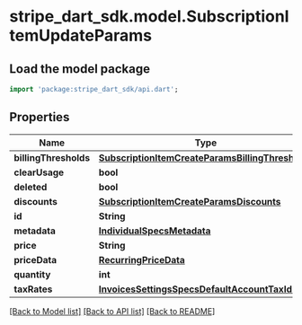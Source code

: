 # stripe_dart_sdk.model.SubscriptionItemUpdateParams

## Load the model package
```dart
import 'package:stripe_dart_sdk/api.dart';
```

## Properties
Name | Type | Description | Notes
------------ | ------------- | ------------- | -------------
**billingThresholds** | [**SubscriptionItemCreateParamsBillingThresholds**](SubscriptionItemCreateParamsBillingThresholds.md) |  | [optional] 
**clearUsage** | **bool** |  | [optional] 
**deleted** | **bool** |  | [optional] 
**discounts** | [**SubscriptionItemCreateParamsDiscounts**](SubscriptionItemCreateParamsDiscounts.md) |  | [optional] 
**id** | **String** |  | [optional] 
**metadata** | [**IndividualSpecsMetadata**](IndividualSpecsMetadata.md) |  | [optional] 
**price** | **String** |  | [optional] 
**priceData** | [**RecurringPriceData**](RecurringPriceData.md) |  | [optional] 
**quantity** | **int** |  | [optional] 
**taxRates** | [**InvoicesSettingsSpecsDefaultAccountTaxIds**](InvoicesSettingsSpecsDefaultAccountTaxIds.md) |  | [optional] 

[[Back to Model list]](../README.md#documentation-for-models) [[Back to API list]](../README.md#documentation-for-api-endpoints) [[Back to README]](../README.md)


